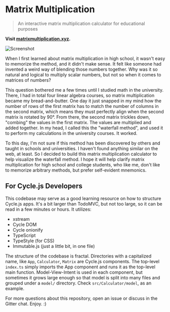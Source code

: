 # Matrix Multiplication

> An interactive matrix multiplication calculator for educational purposes

**Visit [matrixmultiplication.xyz](http://matrixmultiplication.xyz).**

![Screenshot](./screenshot.gif)

When I first learned about matrix multiplication in high school, it wasn't easy to memorize the method, and it didn't make sense. It felt like someone had invented a weird way of blending those numbers together. Why was it so natural and logical to multiply scalar numbers, but not so when it comes to matrices of numbers?

This question bothered me a few times until I studied math in the university. There, I had in total four linear algebra courses, so matrix multiplication became my bread-and-butter. One day it just snapped in my mind how the number of rows of the first matrix has to match the number of columns in the second matrix, which means they must perfectly align when the second matrix is rotated by 90°. From there, the second matrix trickles down, "combing" the values in the first matrix. The values are multiplied and added together. In my head, I called this the "waterfall method", and used it to perform my calculations in the university courses. It worked.

To this day, I'm not sure if this method has been discovered by others and taught in schools and universities. I haven't found anything similar on the web, at least. So I decided to build this matrix multiplication calculator to help visualize the waterfall method. I hope it will help clarify matrix multiplication for high school and college students, who like me, don't like to memorize arbitrary methods, but prefer self-evident mnemonics.

## For Cycle.js Developers

This codebase may serve as a good learning resource on how to structure Cycle.js apps. It's a bit larger than TodoMVC, but not too large, so it can be read in a few minutes or hours. It utilizes:

- xstream
- Cycle DOM
- Cycle onionify
- TypeScript
- TypeStyle (for CSS)
- Immutable.js (just a little bit, in one file)

The structure of the codebase is fractal. Directories with a capitalized name, like `App`, `Calculator`, `Matrix` are Cycle.js components. The top-level `index.ts` simply imports the App component and runs it as the top-level main function. Model-View-Intent is used in each component, but sometimes it grows large enough so that model is split into many files and grouped under a `model/` directory. Check `src/Calculator/model`, as an example.

For more questions about this repository, open an issue or discuss in the Gitter chat. Enjoy. :)
